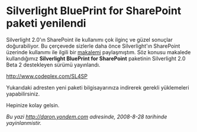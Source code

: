 # Silverlight BluePrint for SharePoint paketi yenilendi
Silverlight 2.0'ın SharePoint ile kullanımı çok ilginç ve güzel sonuçlar
doğurabiliyor. Bu çerçevede sizlerle daha önce Silverlight'ın SharePoint
üzerinde kullanımı ile ilgili bir
[makalemi](http://daron.yondem.com/tr/post/690517ba-c893-49f8-a744-07894794ca6f)
paylaşmıştım. Söz konusu makalede kullandığımız **Silverlight BluePrint
for SharePoint** paketinin Silverlight 2.0 Beta 2 destekleyen sürümü
yayınlandı.

<http://www.codeplex.com/SL4SP>

Yukarıdaki adresten yeni paketi bilgisayarınıza indirerek gerekli
yüklemeleri yapabilirsiniz.

Hepinize kolay gelsin.



*Bu yazi http://daron.yondem.com adresinde, 2008-8-28 tarihinde yayinlanmistir.*
